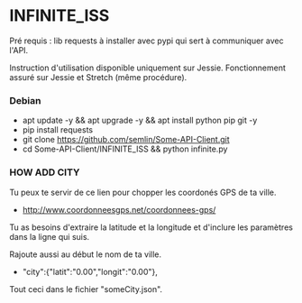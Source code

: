 # INFINITE_ISS

Pré requis : lib requests à installer avec pypi qui sert à communiquer avec l'API.

Instruction d'utilisation disponible uniquement sur Jessie.
Fonctionnement assuré sur Jessie et Stretch (même procédure).

### Debian

* apt update -y && apt upgrade -y && apt install python pip git -y
* pip install requests
* git clone https://github.com/semlin/Some-API-Client.git
* cd Some-API-Client/INFINITE_ISS && python infinite.py

### HOW ADD CITY

Tu peux te servir de ce lien pour chopper les coordonés GPS de ta ville.

* http://www.coordonneesgps.net/coordonnees-gps/

Tu as besoins d'extraire la latitude et la longitude et d'inclure les paramètres dans la ligne qui suis.

Rajoute aussi au début le nom de ta ville.

* "city":{"latit":"0.00","longit":"0.00"},

Tout ceci dans le fichier "someCity.json".
